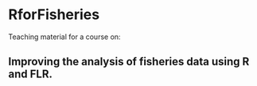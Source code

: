 RforFisheries
=============

Teaching material for a course on:

Improving the analysis of fisheries data using R and FLR.
---------------------------------------------------------
